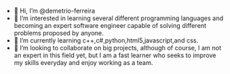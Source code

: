 - 👋 Hi, I’m @demetrio-ferreira
- 👀 I’m interested in learning several different programming languages and becoming an expert software engineer capable of solving different problems proposed by anyone.
- 🌱 I’m currently learning c++,c#,python,html5,javascript,and css.
- 💞️ I’m looking to collaborate on big projects, although of course, I am not an expert in this field yet, but I am a fast learner who seeks to improve my skills everyday and enjoy working as a team.

<!---
Demetrio-fr/Demetrio-fr is a ✨ special ✨ repository because its `README.md` (this file) appears on your GitHub profile.
You can click the Preview link to take a look at your changes.
--->
